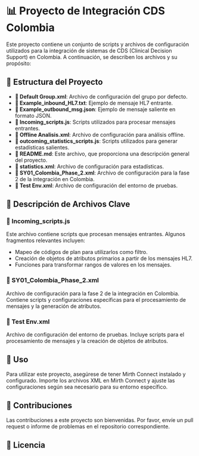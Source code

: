 # 📊 Proyecto de Integración CDS Colombia

Este proyecto contiene un conjunto de scripts y archivos de configuración utilizados para la integración de sistemas de CDS (Clinical Decision Support) en Colombia. A continuación, se describen los archivos y su propósito:

## 📁 Estructura del Proyecto

- **📄 Default Group.xml**: Archivo de configuración del grupo por defecto.
- **📄 Example_inbound_HL7.txt**: Ejemplo de mensaje HL7 entrante.
- **📄 Example_outbound_msg.json**: Ejemplo de mensaje saliente en formato JSON.
- **📜 Incoming_scripts.js**: Scripts utilizados para procesar mensajes entrantes.
- **📄 Offline Analisis.xml**: Archivo de configuración para análisis offline.
- **📜 outcoming_statistics_scripts.js**: Scripts utilizados para generar estadísticas salientes.
- **📄 README.md**: Este archivo, que proporciona una descripción general del proyecto.
- **📄 statistics.xml**: Archivo de configuración para estadísticas.
- **📄 SY01_Colombia_Phase_2.xml**: Archivo de configuración para la fase 2 de la integración en Colombia.
- **📄 Test Env.xml**: Archivo de configuración del entorno de pruebas.

## 📌 Descripción de Archivos Clave

### 📜 Incoming_scripts.js

Este archivo contiene scripts que procesan mensajes entrantes. Algunos fragmentos relevantes incluyen:

- Mapeo de códigos de plan para utilizarlos como filtro.
- Creación de objetos de atributos primarios a partir de los mensajes HL7.
- Funciones para transformar rangos de valores en los mensajes.

### 📄 SY01_Colombia_Phase_2.xml

Archivo de configuración para la fase 2 de la integración en Colombia. Contiene scripts y configuraciones específicas para el procesamiento de mensajes y la generación de atributos.

### 📄 Test Env.xml

Archivo de configuración del entorno de pruebas. Incluye scripts para el procesamiento de mensajes y la creación de objetos de atributos.

## 🚀 Uso

Para utilizar este proyecto, asegúrese de tener Mirth Connect instalado y configurado. Importe los archivos XML en Mirth Connect y ajuste las configuraciones según sea necesario para su entorno específico.

## 🤝 Contribuciones

Las contribuciones a este proyecto son bienvenidas. Por favor, envíe un pull request o informe de problemas en el repositorio correspondiente.

## 📜 Licencia
